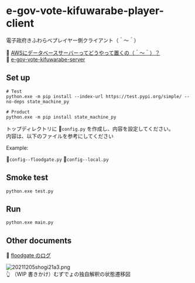 # e-gov-vote-kifuwarabe-player-client

電子政府きふわらべプレイヤー側クライアント（＾～＾）

📖 [AWSにデータベースサーバーってどうやって置くの（＾～＾）？](https://crieit.net/drafts/61890804402ea)  
📖 [e-gov-vote-kifuwarabe-server](https://github.com/muzudho/e-gov-vote-kifuwarabe-server)  

## Set up

```shell
# Test
python.exe -m pip install --index-url https://test.pypi.org/simple/ --no-deps state_machine_py

# Product
python.exe -m pip install state_machine_py
```

トップディレクトリに 📄`config.py` を作成し、内容を設定してください。  
内容は、以下のファイルを参考にしてください

Example:

📄`config--floodgate.py`
📄`config--local.py`

## Smoke test

```shell
python.exe test.py
```

## Run

```shell
python.exe main.py
```

## Other documents

📖 [floodgate のログ](http://wdoor.c.u-tokyo.ac.jp/shogi/x/shogi-server.log)

![20211205shogi21a3.png](docs/img/20211205shogi21a3.png)  
👆 （WIP 書きかけ）むずでょの独自解釈の状態遷移図  
